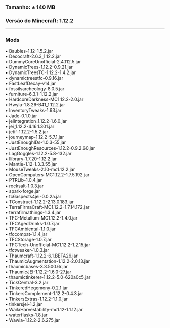 ### Tamanho: ± 140 MB  
  
### Versão do Minecraft: 1.12.2  
  
---  
  
### Mods  
• Baubles-1.12-1.5.2.jar  
• Decocraft-2.6.3_1.12.2.jar  
• DummyCoreUnofficial-2.4.112.5.jar  
• DynamicTrees-1.12.2-0.9.21.jar  
• DynamicTreesTC-1.12.2-1.4.2.jar  
• dynamictreestfc-0.9.16.jar  
• FastLeafDecay-v14.jar  
• fossilsarcheology-8.0.5.jar  
• furniture-6.3.1-1.12.2.jar  
• HardcoreDarkness-MC1.12.2-2.0.jar  
• Hwyla-1.8.26-B41_1.12.2.jar  
• InventoryTweaks-1.63.jar  
• Jade-0.1.0.jar  
• jeiintegration_1.12.2-1.6.0.jar  
• jei_1.12.2-4.16.1.301.jar  
• jetif-1.12.2-1.5.2.jar  
• journeymap-1.12.2-5.7.1.jar  
• JustEnoughIDs-1.0.3-55.jar  
• JustEnoughResources-1.12.2-0.9.2.60.jar  
• LagGoggles-1.12.2-5.8-132.jar  
• llibrary-1.7.20-1.12.2.jar  
• Mantle-1.12-1.3.3.55.jar  
• MouseTweaks-2.10-mc1.12.2.jar  
• OpenComputers-MC1.12.2-1.7.5.192.jar  
• PTRLib-1.0.4.jar  
• rocksalt-1.0.3.jar  
• spark-forge.jar  
• tc6aspects4jei-0.0.2a.jar  
• TConstruct-1.12.2-2.13.0.183.jar  
• TerraFirmaCraft-MC1.12.2-1.7.14.172.jar  
• terrafirmathings-1.3.4.jar  
• TFC-Metallum-MC1.12.2-1.4.0.jar  
• TFCAgedDrinks-1.0.7.jar  
• TFCAmbiental-1.1.0.jar  
• tfccompat-1.1.4.jar  
• TFCStorage-1.0.7.jar  
• TFCTech-Unofficial-MC1.12.2-1.2.15.jar  
• tfctweaker-1.0.3.jar  
• Thaumcraft-1.12.2-6.1.BETA26.jar  
• ThaumicAugmentation-1.12.2-2.0.13.jar  
• thaumicbases-3.3.500.6r.jar  
• ThaumicJEI-1.12.2-1.6.0-27.jar  
• thaumictinkerer-1.12.2-5.0-620a0c5.jar  
• TickCentral-3.2.jar  
• TinkeredHegemony-0.2.1.jar  
• TinkersComplement-1.12.2-0.4.3.jar  
• TinkersExtras-1.12.2-1.1.0.jar  
• tinkersjei-1.2.jar  
• WailaHarvestability-mc1.12-1.1.12.jar  
• waterflasks-1.8.jar  
• Wawla-1.12.2-2.6.275.jar  